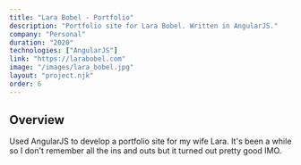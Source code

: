 ```yaml
---
title: "Lara Bobel - Portfolio"
description: "Portfolio site for Lara Bobel. Written in AngularJS."
company: "Personal"
duration: "2020"
technologies: ["AngularJS"]
link: "https://larabobel.com"
image: "/images/lara_bobel.jpg"
layout: "project.njk"
order: 6
---
```


## Overview
Used AngularJS to develop a portfolio site for my wife Lara. It's been a while so I don't remember all the ins and outs but it turned out pretty good IMO. 
